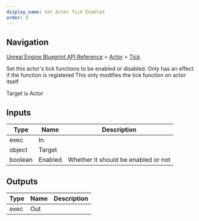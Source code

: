 ```yaml
---
display_name: Set Actor Tick Enabled
order: 8
---
```

## Navigation

[Unreal Engine Blueprint API Reference](https://dev.epicgames.com/documentation/en-us/unreal-engine/BlueprintAPI) > [Actor](https://dev.epicgames.com/documentation/en-us/unreal-engine/BlueprintAPI/Actor) > [Tick](https://dev.epicgames.com/documentation/en-us/unreal-engine/BlueprintAPI/Actor/Tick)

Set this actor's tick functions to be enabled or disabled. Only has an effect if the function is registered
This only modifies the tick function on actor itself

Target is Actor

## Inputs

| Type | Name | Description |
| --- | --- | --- |
| exec | In |  |
| object | Target |  |
| boolean | Enabled | Whether it should be enabled or not |

## Outputs

| Type | Name | Description |
| --- | --- | --- |
| exec | Out |  |
